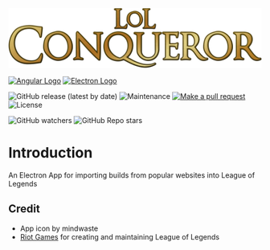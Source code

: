 ![Conqueror Logo](https://github.com/jisaacfriend/lol-conqueror/blob/main/src/assets/images/logo.png)

[![Angular Logo](https://www.vectorlogo.zone/logos/angular/angular-icon.svg)](https://angular.io/) [![Electron Logo](https://www.vectorlogo.zone/logos/electronjs/electronjs-icon.svg)](https://electronjs.org/)

![GitHub release (latest by date)](https://img.shields.io/github/v/release/jisaacfriend/league-conqueror)
![Maintenance](https://img.shields.io/maintenance/yes/2020)
[![Make a pull request](https://img.shields.io/badge/PRs-Welcome-brightgreen)](/pulls)
![License](https://img.shields.io/badge/License-MIT-brightgreen)

![GitHub watchers](https://img.shields.io/github/watchers/jisaacfriend/league-conqueror?label=Watch%20on%20Github&style=social)
![GitHub Repo stars](https://img.shields.io/github/stars/jisaacfriend/league-conqueror?style=social)

# Introduction

An Electron App for importing builds from popular websites into League of Legends

## Credit
* App icon by mindwaste
* [Riot Games](https://www.riotgames.com/) for creating and maintaining League of Legends
